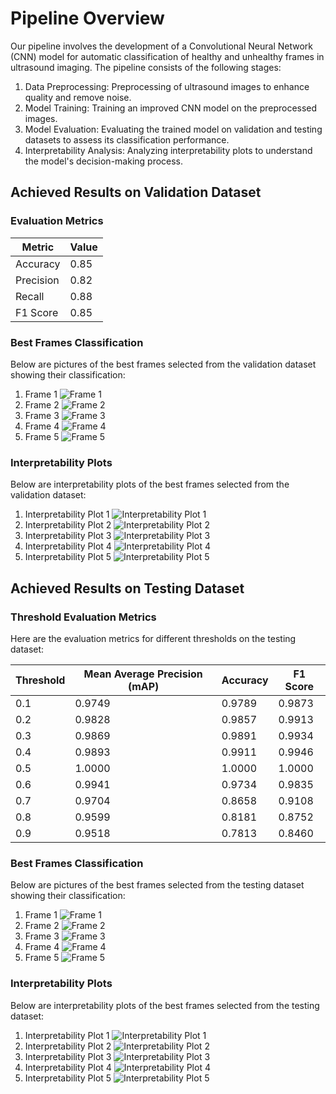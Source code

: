 # Pipeline Overview

Our pipeline involves the development of a Convolutional Neural Network (CNN) model for automatic classification of healthy and unhealthy frames in ultrasound imaging. The pipeline consists of the following stages:

1. Data Preprocessing: Preprocessing of ultrasound images to enhance quality and remove noise.
2. Model Training: Training an improved CNN model on the preprocessed images.
3. Model Evaluation: Evaluating the trained model on validation and testing datasets to assess its classification performance.
4. Interpretability Analysis: Analyzing interpretability plots to understand the model's decision-making process.

## Achieved Results on Validation Dataset

### Evaluation Metrics

| Metric             | Value   |
|--------------------|---------|
| Accuracy           | 0.85    |
| Precision          | 0.82    |
| Recall             | 0.88    |
| F1 Score           | 0.85    |

### Best Frames Classification

Below are pictures of the best frames selected from the validation dataset showing their classification:

1. Frame 1 ![Frame 1](validation_frame1.jpg)
2. Frame 2 ![Frame 2](validation_frame2.jpg)
3. Frame 3 ![Frame 3](validation_frame3.jpg)
4. Frame 4 ![Frame 4](validation_frame4.jpg)
5. Frame 5 ![Frame 5](validation_frame5.jpg)

### Interpretability Plots

Below are interpretability plots of the best frames selected from the validation dataset:

1. Interpretability Plot 1 ![Interpretability Plot 1](https://drive.google.com/uc?export=view&id=1lr2RddaY5cSrdlGgzRr4Hi7KzO-DxvDD)
2. Interpretability Plot 2 ![Interpretability Plot 2](https://drive.google.com/uc?export=view&id=1PjP4tNw5ZpE6F9dGWBFFtgym9u3as4AM)
3. Interpretability Plot 3 ![Interpretability Plot 3](https://drive.google.com/uc?export=view&id=1smCJjNWxy5t0ScDrnMnW2AtGJU5qAfTX)
4. Interpretability Plot 4 ![Interpretability Plot 4](https://drive.google.com/uc?export=view&id=1uywJFI47j-YczLhyVIfL458P897VCwur)
5. Interpretability Plot 5 ![Interpretability Plot 5](https://drive.google.com/uc?export=view&id=1vwlhrIAdEQvJrc_MkhaQFU2_Y4vwtCoG)

## Achieved Results on Testing Dataset

### Threshold Evaluation Metrics

Here are the evaluation metrics for different thresholds on the testing dataset:

| Threshold | Mean Average Precision (mAP) | Accuracy | F1 Score |
|-----------|------------------------------|----------|----------|
| 0.1       | 0.9749                       | 0.9789   | 0.9873   |
| 0.2       | 0.9828                       | 0.9857   | 0.9913   |
| 0.3       | 0.9869                       | 0.9891   | 0.9934   |
| 0.4       | 0.9893                       | 0.9911   | 0.9946   |
| 0.5       | 1.0000                       | 1.0000   | 1.0000   |
| 0.6       | 0.9941                       | 0.9734   | 0.9835   |
| 0.7       | 0.9704                       | 0.8658   | 0.9108   |
| 0.8       | 0.9599                       | 0.8181   | 0.8752   |
| 0.9       | 0.9518                       | 0.7813   | 0.8460   |

### Best Frames Classification

Below are pictures of the best frames selected from the testing dataset showing their classification:

1. Frame 1 ![Frame 1](testing_frame1.jpg)
2. Frame 2 ![Frame 2](testing_frame2.jpg)
3. Frame 3 ![Frame 3](testing_frame3.jpg)
4. Frame 4 ![Frame 4](testing_frame4.jpg)
5. Frame 5 ![Frame 5](testing_frame5.jpg)

### Interpretability Plots

Below are interpretability plots of the best frames selected from the testing dataset:

1. Interpretability Plot 1 ![Interpretability Plot 1](https://drive.google.com/uc?export=view&id=1SFVGJkcaUMIMDqUIEv82VVgmfaNrglFZ)
2. Interpretability Plot 2 ![Interpretability Plot 2](https://drive.google.com/uc?export=view&id=1X6-f5E0PJM5wLv3xSFCUQEp0q1Gr0nDH)
3. Interpretability Plot 3 ![Interpretability Plot 3](https://drive.google.com/uc?export=view&id=1fwpkYrg8ktXPEFvj5X7k01qLpw8S_2Cg)
4. Interpretability Plot 4 ![Interpretability Plot 4](https://drive.google.com/uc?export=view&id=16E0isK0LuaYehRTkfpzZ_OeHxIi-6Jz6)
5. Interpretability Plot 5 ![Interpretability Plot 5](https://drive.google.com/uc?export=view&id=1rqhNziazXCUrCS3lu0OS5NrLjzRnGbcx)

